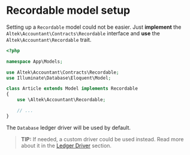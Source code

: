 # Recordable model setup
Setting up a `Recordable` model could not be easier.
Just **implement** the `Altek\Accountant\Contracts\Recordable` interface and **use** the `Altek\Accountant\Recordable` trait.

```php
<?php

namespace App\Models;

use Altek\Accountant\Contracts\Recordable;
use Illuminate\Database\Eloquent\Model;

class Article extends Model implements Recordable
{
    use \Altek\Accountant\Recordable;

    // ...
}
```

The `Database` ledger driver will be used by default.

> **TIP:** If needed, a custom driver could be used instead. Read more about it in the [Ledger Driver](ledger-drivers.md) section.

